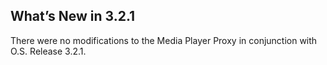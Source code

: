 ## What’s New in 3.2.1

There were no modifications to the Media Player Proxy in conjunction with O.S. Release 3.2.1.
